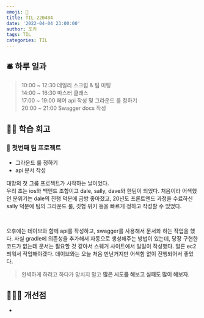 ```yaml
---
emoji: 📝
title: TIL-220404
date: '2022-04-04 23:00:00'
author: 포키
tags: TIL
categories: TIL
---
```


## 🛎 **하루 일과**

> 10:00 ~ 12:30 데일리 스크럼 & 팀 미팅  
> 14:00 ~ 16:30 마스터 클래스  
> 17:00 ~ 19:00 페어 api 작성 및 그라운드 룰 정하기  
> 20:00 ~ 21:00 Swagger docs 작성

## 👨‍💻 **학습 회고**

### **🤝 첫번째 팀 프로젝트**

- 그라운드 룰 정하기
- api 문서 작성

대망의 첫 그룹 프로젝트가 시작하는 날이었다.  
우리 조는 ios와 백엔드 조합이고 dale, sally, dave와 한팀이 되었다. 처음이라 어색했던 분위기는 dale의 진행 덕분에 금방 좋아졌고, 20년도 프론트엔드 과정을 수료하신 sally 덕분에 팀의 그라운드 룰, 깃헙 위키 등을 빠르게 정하고 작성할 수 있었다.

<br>

오후에는 데이브와 함께 api를 작성하고, swagger를 사용해서 문서화 하는 작업을 했다. 사실 gradle에 의존성을 추가해서 자동으로 생성해주는 방법이 있는데, 당장 구현한 코드가 없는데 문서는 필요할 것 같아서 스웨거 사이트에서 일일이 작성했다. 얼른 ec2 띄워서 작업해야겠다.
데이브와는 오늘 처음 만난거지만 어색함 없이 진행되어서 좋았다.

> 완벽하게 하려고 하다가 망치지 말고 **많은 시도를 해보고 실패도 많이 해보자**.

## 🙋🏻‍♂️ 개선점

-
